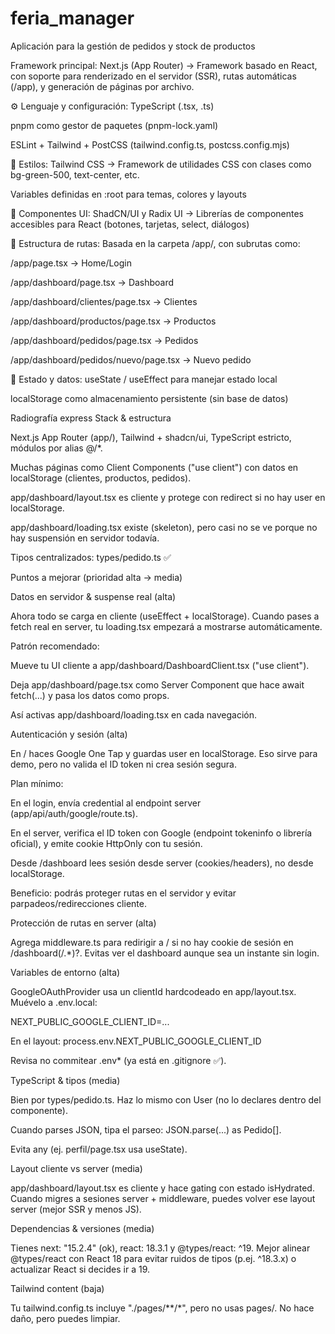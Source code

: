 # feria_manager
Aplicación para la gestión de pedidos y stock de productos

 Framework principal:
Next.js (App Router)
→ Framework basado en React, con soporte para renderizado en el servidor (SSR), rutas automáticas (/app), y generación de páginas por archivo.

⚙️ Lenguaje y configuración:
TypeScript (.tsx, .ts)

pnpm como gestor de paquetes (pnpm-lock.yaml)

ESLint + Tailwind + PostCSS (tailwind.config.ts, postcss.config.mjs)

🎨 Estilos:
Tailwind CSS
→ Framework de utilidades CSS con clases como bg-green-500, text-center, etc.

Variables definidas en :root para temas, colores y layouts

🧩 Componentes UI:
ShadCN/UI y Radix UI
→ Librerías de componentes accesibles para React (botones, tarjetas, select, diálogos)

📁 Estructura de rutas:
Basada en la carpeta /app/, con subrutas como:

/app/page.tsx → Home/Login

/app/dashboard/page.tsx → Dashboard

/app/dashboard/clientes/page.tsx → Clientes

/app/dashboard/productos/page.tsx → Productos

/app/dashboard/pedidos/page.tsx → Pedidos

/app/dashboard/pedidos/nuevo/page.tsx → Nuevo pedido

🧪 Estado y datos:
useState / useEffect para manejar estado local

localStorage como almacenamiento persistente (sin base de datos)

Radiografía express
Stack & estructura

Next.js App Router (app/), Tailwind + shadcn/ui, TypeScript estricto, módulos por alias @/*.

Muchas páginas como Client Components ("use client") con datos en localStorage (clientes, productos, pedidos).

app/dashboard/layout.tsx es cliente y protege con redirect si no hay user en localStorage.

app/dashboard/loading.tsx existe (skeleton), pero casi no se ve porque no hay suspensión en servidor todavía.

Tipos centralizados: types/pedido.ts ✅

Puntos a mejorar (prioridad alta → media)

Datos en servidor & suspense real (alta)

Ahora todo se carga en cliente (useEffect + localStorage). Cuando pases a fetch real en server, tu loading.tsx empezará a mostrarse automáticamente.

Patrón recomendado:

Mueve tu UI cliente a app/dashboard/DashboardClient.tsx ("use client").

Deja app/dashboard/page.tsx como Server Component que hace await fetch(...) y pasa los datos como props.

Así activas app/dashboard/loading.tsx en cada navegación.

Autenticación y sesión (alta)

En / haces Google One Tap y guardas user en localStorage. Eso sirve para demo, pero no valida el ID token ni crea sesión segura.

Plan mínimo:

En el login, envía credential al endpoint server (app/api/auth/google/route.ts).

En el server, verifica el ID token con Google (endpoint tokeninfo o librería oficial), y emite cookie HttpOnly con tu sesión.

Desde /dashboard lees sesión desde server (cookies/headers), no desde localStorage.

Beneficio: podrás proteger rutas en el servidor y evitar parpadeos/redirecciones cliente.

Protección de rutas en server (alta)

Agrega middleware.ts para redirigir a / si no hay cookie de sesión en /dashboard(/.*)?. Evitas ver el dashboard aunque sea un instante sin login.

Variables de entorno (alta)

GoogleOAuthProvider usa un clientId hardcodeado en app/layout.tsx. Muévelo a .env.local:

NEXT_PUBLIC_GOOGLE_CLIENT_ID=...

En el layout: process.env.NEXT_PUBLIC_GOOGLE_CLIENT_ID

Revisa no commitear .env* (ya está en .gitignore ✅).

TypeScript & tipos (media)

Bien por types/pedido.ts. Haz lo mismo con User (no lo declares dentro del componente).

Cuando parses JSON, tipa el parseo: JSON.parse(...) as Pedido[].

Evita any (ej. perfil/page.tsx usa useState<any>).

Layout cliente vs server (media)

app/dashboard/layout.tsx es cliente y hace gating con estado isHydrated.
Cuando migres a sesiones server + middleware, puedes volver ese layout server (mejor SSR y menos JS).

Dependencias & versiones (media)

Tienes next: "15.2.4" (ok), react: 18.3.1 y @types/react: ^19.
Mejor alinear @types/react con React 18 para evitar ruidos de tipos (p.ej. ^18.3.x) o actualizar React si decides ir a 19.

Tailwind content (baja)

Tu tailwind.config.ts incluye "./pages/**/*", pero no usas pages/. No hace daño, pero puedes limpiar.